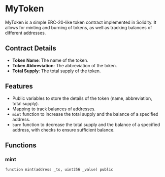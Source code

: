 # MyToken

MyToken is a simple ERC-20-like token contract implemented in Solidity. It allows for minting and burning of tokens, as well as tracking balances of different addresses.

## Contract Details

- **Token Name**: The name of the token.
- **Token Abbreviation**: The abbreviation of the token.
- **Total Supply**: The total supply of the token.

## Features

- Public variables to store the details of the token (name, abbreviation, total supply).
- Mapping to track balances of addresses.
- `mint` function to increase the total supply and the balance of a specified address.
- `burn` function to decrease the total supply and the balance of a specified address, with checks to ensure sufficient balance.

## Functions

### mint

```solidity
function mint(address _to, uint256 _value) public
